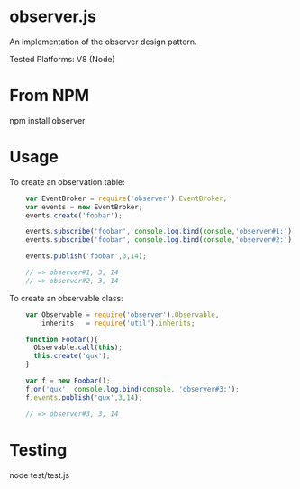 observer.js
===========
An implementation of the observer design pattern. 

Tested Platforms: V8 (Node)

From NPM
========
npm install observer

Usage
=====
To create an observation table:
```js
    var EventBroker = require('observer').EventBroker;
    var events = new EventBroker;
    events.create('foobar');

    events.subscribe('foobar', console.log.bind(console,'observer#1:') );
    events.subscribe('foobar', console.log.bind(console,'observer#2:') );

    events.publish('foobar',3,14);

    // => observer#1, 3, 14
    // => observer#2, 3, 14
```
To create an observable class:
```js
    var Observable = require('observer').Observable,
        inherits   = require('util').inherits;

    function Foobar(){
      Observable.call(this);
      this.create('qux');
    }

    var f = new Foobar();
    f.on('qux', console.log.bind(console, 'observer#3:');
    f.events.publish('qux',3,14);

    // => observer#3, 3, 14
```
Testing
=======
node test/test.js
